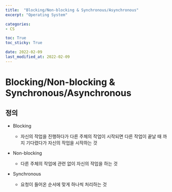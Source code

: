 ```yaml
---
title:  "Blocking/Non-blocking & Synchronous/Asynchronous"
excerpt: "Operating System"

categories:
- CS

toc: True
toc_sticky: True

date: 2022-02-09
last_modified_at: 2022-02-09
---
```


# Blocking/Non-blocking & Synchronous/Asynchronous

## 정의

- Blocking
  - 자신의 작업을 진행하다가 다른 주체의 작업이 시작되면 다른 작업이 끝날 때 까지 기다렸다가 자신의 작업을 시작하는 것

- Non-blocking
  - 다른 주체의 작업에 관련 없이 자신의 작업을 하는 것

- Synchronous
  - 요청이 들어온 순서에 맞게 하나씩 처리하는 것